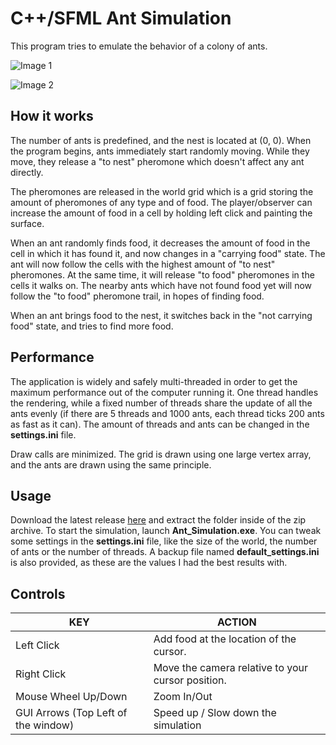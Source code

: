 # C++/SFML Ant Simulation

This program tries to emulate the behavior of a colony of ants.

![Image 1](https://i.imgur.com/47u7g6c.png)

![Image 2](https://i.imgur.com/c6V7V1o.png)

## How it works
The number of ants is predefined, and the nest is located at (0, 0). When the program begins, ants immediately start randomly moving. While they move, they release a "to nest" pheromone which doesn't affect any ant directly. 

The pheromones are released in the world grid which is a grid storing the amount of pheromones of any type and of food. The player/observer can increase the amount of food in a cell by holding left click and painting the surface.
 
When an ant randomly finds food, it decreases the amount of food in the cell in which it has found it, and now changes in a "carrying food" state. The ant will now follow the cells with the highest amount of "to nest" pheromones. At the same time, it will release "to food" pheromones in the cells it walks on. The nearby ants which have not found food yet will now follow the "to food" pheromone trail, in hopes of finding food.

When an ant brings food to the nest, it switches back in the "not carrying food" state, and tries to find more food.
## Performance
The application is widely and safely multi-threaded in order to get the maximum performance out of the computer running it. One thread handles the rendering, while a fixed number of threads share the update of all the ants evenly (if there are 5 threads and 1000 ants, each thread ticks 200 ants as fast as it can). The amount of threads and ants can be changed in the **settings.ini** file.

Draw calls are minimized. The grid is drawn using one large vertex array, and the ants are drawn using the same principle.

## Usage
Download the latest release [here](https://github.com/glugau/sfml_ant_simulation/releases) and extract the folder inside of the zip archive.
To start the simulation, launch **Ant_Simulation.exe**.
You can tweak some settings in the **settings.ini** file, like the size of the world, the number of ants or the number of threads. A backup file named **default_settings.ini** is also provided, as these are the values I had the best results with.

## Controls
|KEY|ACTION  |
|--|--|
| Left Click | Add food at the location of the cursor. |
| Right Click | Move the camera relative to your cursor position. |
| Mouse Wheel Up/Down | Zoom In/Out |
|GUI Arrows (Top Left of the window) | Speed up / Slow down the simulation |
